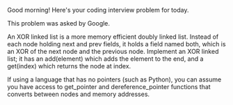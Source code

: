 Good morning! Here's your coding interview problem for today.

This problem was asked by Google.

An XOR linked list is a more memory efficient doubly linked list.
Instead of each node holding next and prev fields, it holds a 
field named both, which is an XOR of the next node and the previous 
node. Implement an XOR linked list; it has an add(element) which adds 
the element to the end, and a get(index) which returns the node at index.

If using a language that has no pointers (such as Python), you can assume 
you have access to get_pointer and dereference_pointer functions that converts 
between nodes and memory addresses.
